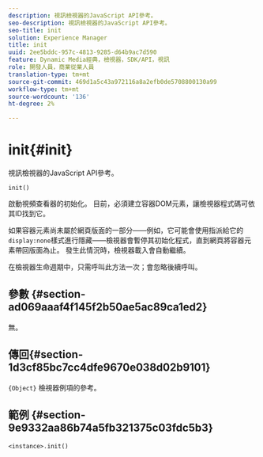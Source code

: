 ```yaml
---
description: 視訊檢視器的JavaScript API參考。
seo-description: 視訊檢視器的JavaScript API參考。
seo-title: init
solution: Experience Manager
title: init
uuid: 2ee5bddc-957c-4813-9285-d64b9ac7d590
feature: Dynamic Media經典，檢視器，SDK/API，視訊
role: 開發人員，商業從業人員
translation-type: tm+mt
source-git-commit: 469d1a5c43a972116a8a2efb0de5708800130a99
workflow-type: tm+mt
source-wordcount: '136'
ht-degree: 2%

---
```



# init{#init}

視訊檢視器的JavaScript API參考。

`init()`

啟動視頻查看器的初始化。 目前，必須建立容器DOM元素，讓檢視器程式碼可依其ID找到它。

如果容器元素尚未屬於網頁版面的一部分——例如，它可能會使用指派給它的`display:none`樣式進行隱藏——檢視器會暫停其初始化程式，直到網頁將容器元素帶回版面為止。 發生此情況時，檢視器載入會自動繼續。

在檢視器生命週期中，只需呼叫此方法一次；會忽略後續呼叫。

## 參數 {#section-ad069aaaf4f145f2b50ae5ac89ca1ed2}

無。

## 傳回{#section-1d3cf85bc7cc4dfe9670e038d02b9101}

`{Object}` 檢視器例項的參考。

## 範例 {#section-9e9332aa86b74a5fb321375c03fdc5b3}

```
<instance>.init()
```

